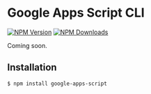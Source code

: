 # Google Apps Script CLI

[![NPM Version](http://img.shields.io/npm/v/google-apps-script.svg?style=flat)](https://www.npmjs.org/package/google-apps-script)
[![NPM Downloads](https://img.shields.io/npm/dm/google-apps-script.svg?style=flat)](https://www.npmjs.org/package/google-apps-script)

Coming soon.

## Installation

    $ npm install google-apps-script
